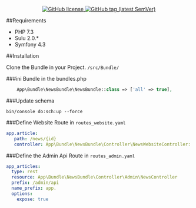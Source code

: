 
<p align="center">
    <a href="https://github.com/sulu/sulu/blob/master/LICENSE" target="_blank">
        <img src="https://img.shields.io/github/license/thecadien/sulunewsbundle?style=flat-square" alt="GitHub license">
    </a>
    <a href="https://github.com/sulu/sulu/releases" target="_blank">
        <img src="https://img.shields.io/github/v/tag/thecadien/sulunewsbundle?style=flat-square" alt="GitHub tag (latest SemVer)">
    </a>
</p>

##Requirements

* PHP 7.3
* Sulu 2.0.*
* Symfony 4.3

##Installation

Clone the Bundle in your Project.
`
/src/Bundle/
`
 
 
###ini Bundle in the bundles.php
```php
    App\Bundle\NewsBundle\NewsBundle::class => ['all' => true],
```

###Update schema
```shell script
bin/console do:sch:up --force
```


###Define Website Route in `routes_website.yaml`
```yaml
app.article:
   path: /news/{id}
   controller: App\Bundle\NewsBundle\Controller\NewsWebsiteController::indexAction
```
   

   
###Define the Admin Api Route in `routes_admin.yaml`
```yaml
app_articles:
  type: rest
  resource: App\Bundle\NewsBundle\Controller\Admin\NewsController
  prefix: /admin/api
  name_prefix: app.
  options:
    expose: true
```